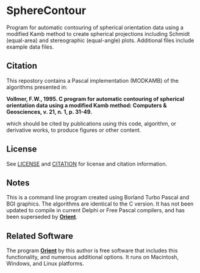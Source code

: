 # SphereContour
Program for automatic contouring of spherical orientation data using a modified Kamb method to create spherical projections including Schmidt (equal-area) and stereographic (equal-angle) plots. Additional files include example data files. 

## Citation
This repostory contains a Pascal implementation (MODKAMB) of the algorithms presented in:

__Vollmer, F.W., 1995. C program for automatic contouring of spherical 
orientation data using a modified Kamb method: Computers & Geosciences, 
v. 21, n. 1, p. 31-49.__

which should be cited by publications using this code, algorithm, or derivative 
works, to produce figures or other content. 

## License
See [LICENSE](LICENSE.md) and [CITATION](CITATION.md) for license and citation information.

## Notes
This is a command line program created using Borland Turbo Pascal and BGI graphics. The algorithms are identical to the C version. It has not been updated to compile in current Delphi or Free Pascal compilers, and has been superseded by [__Orient__](https://vollmerf.github.io/orient/).

## Related Software
The program [__Orient__](https://vollmerf.github.io/orient/) by this author is free software that includes this functionality, and numerous additional options. It runs on Macintosh, Windows, and Linux platforms.


